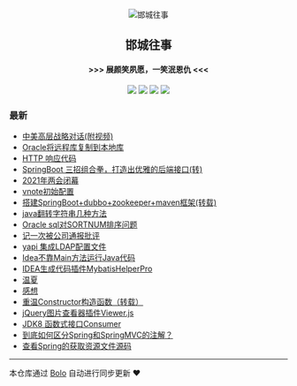 <p align="center"><img alt="邯城往事" src="https://img.hacpai.com/file/2019/11/guohui-e67e7b3b.png"></p><h2 align="center">
邯城往事
</h2>

<h4 align="center">               >>>  展颜笑夙愿，一笑泯恩仇 <<<</h4>
<p align="center"><a title="邯城往事" target="_blank" href="https://github.com/cuijianzhe/bolo-blog"><img src="https://img.shields.io/github/last-commit/cuijianzhe/bolo-blog.svg?style=flat-square&color=FF9900"></a>
<a title="GitHub repo size in bytes" target="_blank" href="https://github.com/cuijianzhe/bolo-blog"><img src="https://img.shields.io/github/repo-size/cuijianzhe/bolo-blog.svg?style=flat-square"></a>
<a title="Bolo Version" target="_blank" href="https://github.com/adlered/bolo-solo"><img src="https://img.shields.io/badge/bolo-v2.3 稳定版-f1e05a.svg?style=flat-square&color=blueviolet"></a>
<a title="Hits" target="_blank" href="https://github.com/88250/hits"><img src="https://hits.b3log.org/cuijianzhe/bolo-blog.svg"></a></p>

### 最新

* [中美高层战略对话(附视频)](https://117.50.64.121/articles/2021/03/22/1616425863191.html)
* [Oracle将远程库复制到本地库](https://117.50.64.121/articles/2021/03/17/1615964163396.html)
* [HTTP 响应代码](https://117.50.64.121/articles/2021/03/16/1615856788363.html)
* [SpringBoot 三招组合拳，打造出优雅的后端接口(转)](https://117.50.64.121/articles/2021/03/15/1615786891457.html)
* [2021年两会闭幕](https://117.50.64.121/articles/2021/03/13/1615606827047.html)
* [vnote初始配置](https://117.50.64.121/articles/2021/03/11/1615429446249.html)
* [搭建SpringBoot+dubbo+zookeeper+maven框架(转载)](https://117.50.64.121/articles/2021/03/09/1615282956766.html)
* [java翻转字符串几种方法](https://117.50.64.121/articles/2021/03/09/1615258849247.html)
* [Oracle sql对SORTNUM排序问题](https://117.50.64.121/articles/2021/03/08/1615190665844.html)
* [记一次被公司通报批评](https://117.50.64.121/articles/2021/03/02/1614678190870.html)
* [yapi 集成LDAP配置文件](https://117.50.64.121/articles/2021/02/28/1614504634614.html)
* [Idea不靠Main方法运行Java代码](https://117.50.64.121/articles/2021/02/08/1612775196273.html)
* [IDEA生成代码插件MybatisHelperPro](https://117.50.64.121/articles/2021/02/03/1612323171006.html)
* [温夏](https://117.50.64.121/articles/2021/01/31/1612104059336.html)
* [感想](https://117.50.64.121/articles/2021/01/28/1611813010846.html)
* [重温Constructor构造函数（转载）](https://117.50.64.121/articles/2021/01/25/1611564209687.html)
* [jQuery图片查看器插件Viewer.js](https://117.50.64.121/articles/2021/01/19/1611042368847.html)
* [JDK8 函数式接口Consumer](https://117.50.64.121/articles/2021/01/15/1610682061990.html)
* [到底如何区分Spring和SpringMVC的注解？](https://117.50.64.121/articles/2021/01/14/1610617006196.html)
* [查看Spring的获取资源文件源码](https://117.50.64.121/articles/2021/01/14/1610596136279.html)



---

本仓库通过 [Bolo](https://github.com/adlered/bolo-solo) 自动进行同步更新 ❤️ 